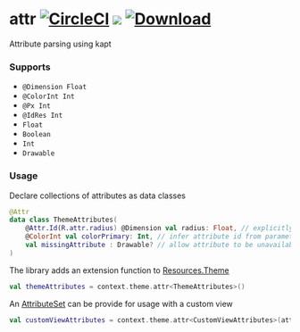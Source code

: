 # attr [![CircleCI](https://circleci.com/gh/ouchadam/attr.svg?style=shield)](https://circleci.com/gh/ouchadam/attr) ![](https://img.shields.io/github/license/ouchadam/attr.svg) [ ![Download](https://api.bintray.com/packages/ouchadam/maven/attr/images/download.svg) ](https://bintray.com/ouchadam/maven/attr/_latestVersion)
Attribute parsing using kapt

### Supports

- `@Dimension Float`
- `@ColorInt Int`
- `@Px Int`
- `@IdRes Int`
- `Float`
- `Boolean`
- `Int`
- `Drawable`

### Usage

Declare collections of attributes as data classes
```kotlin
@Attr
data class ThemeAttributes(
    @Attr.Id(R.attr.radius) @Dimension val radius: Float, // explicitly specify the attribute id
    @ColorInt val colorPrimary: Int, // infer attribute id from parameter name
    val missingAttribute : Drawable? // allow attribute to be unavailable
)
```

The library adds an extension function to [Resources.Theme](https://developer.android.com/reference/android/content/res/Resources.Theme)

```kotlin
val themeAttributes = context.theme.attr<ThemeAttributes>()
```

An [AttributeSet](https://developer.android.com/reference/android/util/AttributeSet) can be provide for usage with a custom view
```kotlin
val customViewAttributes = context.theme.attr<CustomViewAttributes>(attributeSet)
```

